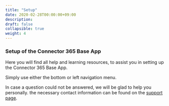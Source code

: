 ```yaml
---
title: "Setup"
date: 2020-02-28T00:00:00+09:00
description: 
draft: false
collapsible: true
weight: 4
---
```

### Setup of the Connector 365 Base App

Here you will find all help and learning resources, to assist you in setting up the Connector 365 Base App.

Simply use either the bottom or left navigation menu.

In case a question could not be answered, we will be glad to help you personally. the necessary contact information can be found on the [support page](en-us/apps/help-and-support/).